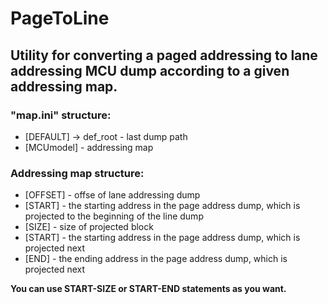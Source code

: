 # PageToLine
## Utility for converting a paged addressing to lane addressing MCU dump according to a given addressing map.
### "map.ini" structure:
+ [DEFAULT] -> def_root - last dump path
+ [MCUmodel] - addressing map
### Addressing map structure:
+ [OFFSET] - offse of lane addressing dump
+ [START] - the starting address in the page address dump, which is projected to the beginning of the line dump
+ [SIZE] - size of projected block
+ [START] - the starting address in the page address dump, which is projected next
+ [END] - the ending address in the page address dump, which is projected next

**You can use START-SIZE or START-END statements as you want.**
